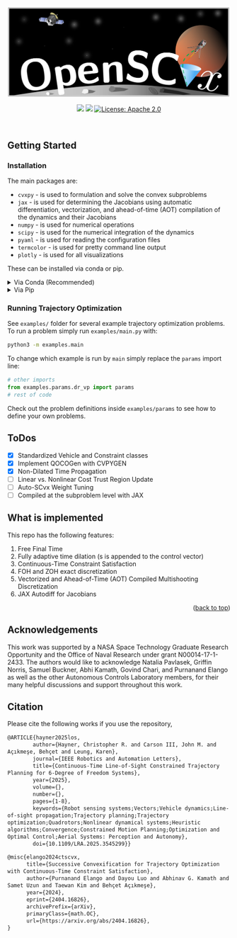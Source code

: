 <a id="readme-top"></a>

<img src="figures/openscvx_logo.svg" width="1200"/>
<p align="center">
    <a href="https://github.com//haynec/OpenSCvx/actions/workflows/main.yml/badge.svg"><img src="https://github.com//haynec/OpenSCvx/actions/workflows/main.yml/badge.svg"/></a>
    <a href="https://arxiv.org/abs/2410.22596"><img src="http://img.shields.io/badge/arXiv-2410.22596-B31B1B.svg"/></a>
    <a href="https://www.apache.org/licenses/LICENSE-2.0"><img src="https://img.shields.io/badge/License-Apache_2.0-blue.svg" alt="License: Apache 2.0"/></a>
</p>

<!-- PROJECT LOGO -->
<br />

<!-- GETTING STARTED -->
## Getting Started


### Installation
The main packages are:
- ```cvxpy``` - is used to formulation and solve the convex subproblems
- ```jax``` - is used for determining the Jacobians using automatic differentiation, vectorization, and ahead-of-time (AOT) compilation of the dynamics and their Jacobians 
- ```numpy``` - is used for numerical operations
- ```scipy``` - is used for the numerical integration of the dynamics
- ```pyaml```  - is used for reading the configuration files
- ```termcolor``` - is used for pretty command line output
- ```plotly``` - is used for all visualizations


These can be installed via conda or pip.
<details>
<summary>Via Conda (Recommended) </summary>

1. Clone the repo
   ```sh
   git clone https://github.com/haynec/OpenSCvx.git
   ```
2. Install environment packages (this will take about a minute or two):
   ```sh
   conda env create -f environment.yml
   ```
3. Activate the environment:
   ```sh
   conda activate los_guidance
   ```

</details>

<details>
<summary>Via Pip</summary>

0. Prerequisites
   Python >= 3.9
1. Clone the repo
   ```sh
   git clone https://github.com/haynec/OpenSCvx.git
   ```
2. Install environment packages:
   ```sh
   pip install -r requirements.txt
   ```
</details>

### Running Trajectory Optimization

See `examples/` folder for several example trajectory optimization problems.
To run a problem simply run `examples/main.py` with:

```bash
python3 -m examples.main
```

To change which example is run by `main` simply replace the `params` import line:

```python
# other imports
from examples.params.dr_vp import params
# rest of code
```

Check out the problem definitions inside `examples/params` to see how to define your own problems.


## ToDos
- [X] Standardized Vehicle and Constraint classes
- [X] Implement QOCOGen with CVPYGEN
- [X] Non-Dilated Time Propagation 
- [ ] Linear vs. Nonlinear Cost Trust Region Update
- [ ] Auto-SCvx Weight Tuning
- [ ] Compiled at the subproblem level with JAX
## What is implemented
This repo has the following features:
1. Free Final Time
2. Fully adaptive time dilation (s is appended to the control vector)
3. Continuous-Time Constraint Satisfaction
4. FOH and ZOH exact discretization
6. Vectorized and Ahead-of-Time (AOT) Compiled Multishooting Discretization
7. JAX Autodiff for Jacobians

<p align="right">(<a href="#readme-top">back to top</a>)</p>

## Acknowledgements
This work was supported by a NASA Space Technology Graduate Research Opportunity and the Office of Naval Research under grant N00014-17-1-2433. The authors would like to acknowledge Natalia Pavlasek, Griffin Norris, Samuel Buckner, Abhi Kamath, Govind Chari, and Purnanand Elango as well as the other Autonomous Controls Laboratory members, for their many helpful discussions and support throughout this work.

## Citation
Please cite the following works if you use the repository,
```
@ARTICLE{hayner2025los,
        author={Hayner, Christopher R. and Carson III, John M. and Açıkmeşe, Behçet and Leung, Karen},
        journal={IEEE Robotics and Automation Letters}, 
        title={Continuous-Time Line-of-Sight Constrained Trajectory Planning for 6-Degree of Freedom Systems}, 
        year={2025},
        volume={},
        number={},
        pages={1-8},
        keywords={Robot sensing systems;Vectors;Vehicle dynamics;Line-of-sight propagation;Trajectory planning;Trajectory optimization;Quadrotors;Nonlinear dynamical systems;Heuristic algorithms;Convergence;Constrained Motion Planning;Optimization and Optimal Control;Aerial Systems: Perception and Autonomy},
        doi={10.1109/LRA.2025.3545299}}
```

```
@misc{elango2024ctscvx,
      title={Successive Convexification for Trajectory Optimization with Continuous-Time Constraint Satisfaction}, 
      author={Purnanand Elango and Dayou Luo and Abhinav G. Kamath and Samet Uzun and Taewan Kim and Behçet Açıkmeşe},
      year={2024},
      eprint={2404.16826},
      archivePrefix={arXiv},
      primaryClass={math.OC},
      url={https://arxiv.org/abs/2404.16826}, 
}
```
